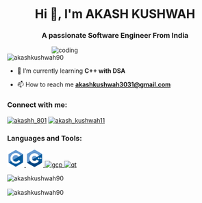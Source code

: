 



<h1 align="center">Hi 👋, I'm AKASH KUSHWAH</h1>
<h3 align="center">A passionate Software Engineer From India </h3>

<img align="right" alt="coding" width="400" src = "https://img.freepik.com/free-vector/hacker-operating-laptop-cartoon-icon-illustration-technology-icon-concept-isolated-flat-cartoon-style_138676-2387.jpg gif">

<p align="left"> <img src="https://komarev.com/ghpvc/?username=akashkushwah90&label=Profile%20views&color=0e75b6&style=flat" alt="akashkushwah90" /> </p>

- 🌱 I’m currently learning **C++ with DSA**

- 📫 How to reach me **akashkushwah3031@gmail.com**

<h3 align="left">Connect with me:</h3>
<p align="left">
<a href="https://instagram.com/akashh_801" target="blank"><img align="center" src="https://raw.githubusercontent.com/rahuldkjain/github-profile-readme-generator/master/src/images/icons/Social/instagram.svg" alt="akashh_801" height="30" width="40" /></a>
<a href="https://www.leetcode.com/akash_kushwah11" target="blank"><img align="center" src="https://raw.githubusercontent.com/rahuldkjain/github-profile-readme-generator/master/src/images/icons/Social/leet-code.svg" alt="akash_kushwah11" height="30" width="40" /></a>
</p>

<h3 align="left">Languages and Tools:</h3>
<p align="left"> <a href="https://www.cprogramming.com/" target="_blank" rel="noreferrer"> <img src="https://raw.githubusercontent.com/devicons/devicon/master/icons/c/c-original.svg" alt="c" width="40" height="40"/> </a> <a href="https://www.w3schools.com/cpp/" target="_blank" rel="noreferrer"> <img src="https://raw.githubusercontent.com/devicons/devicon/master/icons/cplusplus/cplusplus-original.svg" alt="cplusplus" width="40" height="40"/> </a> <a href="https://cloud.google.com" target="_blank" rel="noreferrer"> <img src="https://www.vectorlogo.zone/logos/google_cloud/google_cloud-icon.svg" alt="gcp" width="40" height="40"/> </a> <a href="https://www.qt.io/" target="_blank" rel="noreferrer"> <img src="https://upload.wikimedia.org/wikipedia/commons/0/0b/Qt_logo_2016.svg" alt="qt" width="40" height="40"/> </a> </p>

<p><img align="center" src="https://github-readme-stats.vercel.app/api/top-langs?username=akashkushwah90&show_icons=true&locale=en&layout=compact" alt="akashkushwah90" /></p>

<p><img align="center" src="https://github-readme-streak-stats.herokuapp.com/?user=akashkushwah90&" alt="akashkushwah90" /></p>
